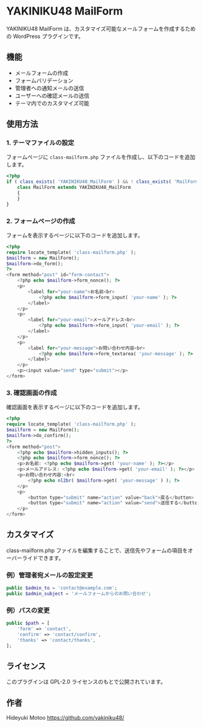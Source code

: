 # YAKINIKU48 MailForm

YAKINIKU48 MailForm は、カスタマイズ可能なメールフォームを作成するための WordPress プラグインです。

## 機能

- メールフォームの作成
- フォームバリデーション
- 管理者への通知メールの送信
- ユーザーへの確認メールの送信
- テーマ内でのカスタマイズ可能

## 使用方法

### 1. テーマファイルの設定

フォームページに `class-mailform.php` ファイルを作成し、以下のコードを追加します。

```php
<?php
if ( class_exists( 'YAKINIKU48_MailForm' ) && ! class_exists( 'MailForm' ) ) {
	class MailForm extends YAKINIKU48_MailForm
	{
	}
}
```

### 2. フォームページの作成
フォームを表示するページに以下のコードを追加します。

```php
<?php
require locate_template( 'class-mailform.php' );
$mailform = new MailForm();
$mailform->do_form();
?>
<form method="post" id="form-contact">
	<?php echo $mailform->form_nonce(); ?>
	<p>
		<label for="your-name">お名前<br>
			<?php echo $mailform->form_input( 'your-name' ); ?>
		</label>
	</p>
	<p>
		<label for="your-email">メールアドレス<br>
			<?php echo $mailform->form_input( 'your-email' ); ?>
		</label>
	</p>
	<p>
		<label for="your-message">お問い合わせ内容<br>
			<?php echo $mailform->form_textarea( 'your-message' ); ?>
		</label>
	</p>
	<p><input value="send" type="submit"></p>
</form>
```

### 3. 確認画面の作成
確認画面を表示するページに以下のコードを追加します。

```php
<?php
require locate_template( 'class-mailform.php' );
$mailform = new MailForm();
$mailform->do_confirm();
?>
<form method="post">
	<?php echo $mailform->hidden_inputs(); ?>
	<?php echo $mailform->form_nonce(); ?>
	<p>お名前: <?php echo $mailform->get( 'your-name' ); ?></p>
	<p>メールアドレス: <?php echo $mailform->get( 'your-email' ); ?></p>
	<p>お問い合わせ内容:<br>
		<?php echo nl2br( $mailform->get( 'your-message' ) ); ?>
	</p>
	<p>
		<button type="submit" name="action" value="back">戻る</button>
		<button type="submit" name="action" value="send">送信する</button>
	</p>
</form>
```

## カスタマイズ
class-mailform.php ファイルを編集することで、送信先やフォームの項目をオーバーライドできます。

### 例）管理者宛メールの設定変更
```php
public $admin_to = 'contact@example.com';
public $admin_subject = 'メールフォームからのお問い合わせ';
```

### 例）パスの変更
```php
public $path = [
	'form' => 'contact',
	'confirm' => 'contact/confirm',
	'thanks' => 'contact/thanks',
];
```

## ライセンス
このプラグインは GPL-2.0 ライセンスのもとで公開されています。

## 作者
Hideyuki Motoo
https://github.com/yakiniku48/